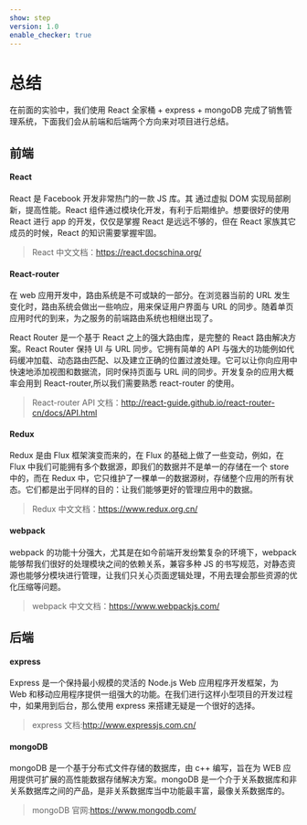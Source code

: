 ```yaml
---
show: step
version: 1.0
enable_checker: true
---
```


# 总结

在前面的实验中，我们使用 React 全家桶 + express + mongoDB 完成了销售管理系统，下面我们会从前端和后端两个方向来对项目进行总结。

## 前端

#### React

React 是 Facebook 开发非常热门的一款 JS 库。其 通过虚拟 DOM 实现局部刷新，提高性能。React 组件通过模块化开发，有利于后期维护。想要很好的使用 React 进行 app 的开发，仅仅是掌握 React 是远远不够的，但在 React 家族其它成员的时候，React 的知识需要掌握牢固。

>React 中文文档：https://react.docschina.org/

#### React-router

在 web 应用开发中，路由系统是不可或缺的一部分。在浏览器当前的 URL 发生变化时，路由系统会做出一些响应，用来保证用户界面与 URL 的同步。随着单页应用时代的到来，为之服务的前端路由系统也相继出现了。

React Router 是一个基于 React 之上的强大路由库，是完整的 React 路由解决方案。React Router 保持 UI 与 URL 同步。它拥有简单的 API 与强大的功能例如代码缓冲加载、动态路由匹配、以及建立正确的位置过渡处理。它可以让你向应用中快速地添加视图和数据流，同时保持页面与 URL 间的同步。开发复杂的应用大概率会用到 React-router,所以我们需要熟悉 react-router 的使用。

>React-router API 文档：http://react-guide.github.io/react-router-cn/docs/API.html

#### Redux

Redux 是由 Flux 框架演变而来的，在 Flux 的基础上做了一些变动，例如，在 Flux 中我们可能拥有多个数据源，即我们的数据并不是单一的存储在一个 store 中的，而在 Redux 中，它只维护了一棵单一的数据源树，存储整个应用的所有状态。它们都是出于同样的目的：让我们能够更好的管理应用中的数据。

>Redux 中文文档：https://www.redux.org.cn/

#### webpack

webpack 的功能十分强大，尤其是在如今前端开发纷繁复杂的环境下，webpack 能够帮我们很好的处理模块之间的依赖关系，兼容多种 JS 的书写规范，对静态资源也能够分模块进行管理，让我们只关心页面逻辑处理，不用去理会那些资源的优化压缩等问题。

>webpack 中文文档：https://www.webpackjs.com/

## 后端

#### express

Express 是一个保持最小规模的灵活的 Node.js Web 应用程序开发框架，为 Web 和移动应用程序提供一组强大的功能。在我们进行这样小型项目的开发过程中，如果用到后台，那么使用 express 来搭建无疑是一个很好的选择。

>express 文档:http://www.expressjs.com.cn/

#### mongoDB

mongoDB 是一个基于分布式文件存储的数据库，由 c++ 编写，旨在为 WEB 应用提供可扩展的高性能数据存储解决方案。mongoDB 是一个介于关系数据库和非关系数据库之间的产品，是非关系数据库当中功能最丰富，最像关系数据库的。

>mongoDB 官网:https://www.mongodb.com/